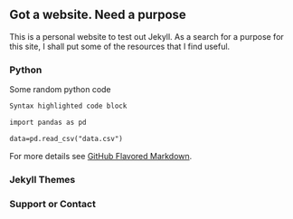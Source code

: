 ## Got a website. Need a purpose 

This is a personal website to test out Jekyll. As a search for a purpose for this site, I shall put some of the resources that I find useful. 

### Python 

Some random python code 



```markdown
Syntax highlighted code block

import pandas as pd

data=pd.read_csv("data.csv")

```

For more details see [GitHub Flavored Markdown](https://guides.github.com/features/mastering-markdown/).

### Jekyll Themes



### Support or Contact


